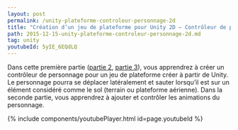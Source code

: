 ```yaml
---
layout: post
permalink: /unity-plateforme-controleur-personnage-2d
title: "Création d’un jeu de plateforme pour Unity 2D – Contrôleur de personnage (partie 1)"
path: 2015-12-15-unity-plateforme-controleur-personnage-2d.md
tag: unity
youtubeId: 5yIE_6EQdLQ
---
```


Dans cette première partie ([partie 2](/unity-plateforme-controleur-personnage-animation-2d), [partie 3](/unity-plateforme-mobile-2d)), vous apprendrez à créer un contrôleur de personnage pour un jeu de plateforme créer à partir de Unity. Le personnage pourra se déplacer latéralement et sauter lorsqu’il est sur un élément considéré comme le sol (terrain ou plateforme aérienne). Dans la seconde partie, vous apprendrez à ajouter et contrôler les animations du personnage.


<!--<div class="toc" markdown="1">
<span class="gamma">Table des matières</span>
{:.no_toc}
* TOC
{:toc}
</div>
-->
{% include components/youtubePlayer.html id=page.youtubeId %}



